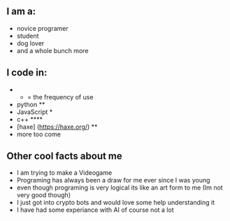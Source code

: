 ## I am a:
- novice programer
- student 
- dog lover
- and a whole bunch more 

## I code in:
- * = the frequency of use
- python **
- JavaScript *
- c++ ****
-  [haxe] (https://haxe.org/) **
- more too come 

## Other cool facts about me
- I am trying to make a Videogame
- Programing has always been a draw for me ever since I was young
- even though programing is very logical its like an art form to me (Im not very good though)
- I just got into crypto bots and would love some help understanding it
- I have had some experiance with AI of course not a lot 

